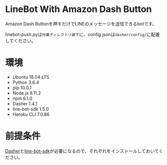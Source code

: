 # LineBot With Amazon Dash Button
Amazon Dash Buttonを押すだけでLINEのメッセージを送信できるbotです。

linebot-push.pyは`作業ディレクトリ直下`に、config.jsonは`dasher/config/`に配置してください。


# 環境
- Ubuntu 18.04 LTS
- Python 3.6.4
- pip 10.0.1
- Node.js 8.11.2
- npm 6.1.0
- Dasher 1.4.1
- line-bot-sdk 1.5.0
- Heroku CLI 7.0.86


# 前提条件
[Dasher](https://github.com/maddox/dasher)と[line-bot-sdk](https://github.com/line/line-bot-sdk-python)が必要になるので、それぞれをインストールしておいてください。
